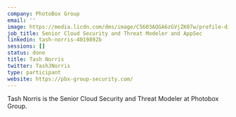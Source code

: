 ```yaml
---
company: PhotoBox Group
email: ''
image: https://media.licdn.com/dms/image/C5603AQGA6zGVjZK07w/profile-displayphoto-shrink_200_200/0?e=1562198400&v=beta&t=_YIcsRDjgzSA6YKhVemE_l7qlDZL7Pd6WwWodtyfHZE
job_title: Senior Cloud Security and Threat Modeler and AppSec
linkedin: tash-norris-4019892b
sessions: []
status: done
title: Tash Norris
twitter: TashJNorris
type: participant
website: https://pbx-group-security.com/
---
```


Tash Norris is the Senior Cloud Security and Threat Modeler at Photobox Group.